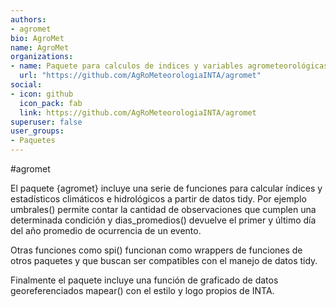 ```yaml
---
authors:
- agromet
bio: AgroMet
name: AgroMet
organizations:
- name: Paquete para calculos de indices y variables agrometeorológicas utilizando los datos del INTA
  url: "https://github.com/AgRoMeteorologiaINTA/agromet"
social:
- icon: github
  icon_pack: fab
  link: https://github.com/AgRoMeteorologiaINTA/agromet
superuser: false
user_groups:
- Paquetes
---
```


#agromet

El paquete {agromet} incluye una serie de funciones para calcular índices y estadísticos climáticos e hidrológicos a partir de datos tidy. Por ejemplo umbrales() permite contar la cantidad de observaciones que cumplen una determinada condición y dias_promedios() devuelve el primer y último día del año promedio de ocurrencia de un evento.

Otras funciones como spi() funcionan como wrappers de funciones de otros paquetes y que buscan ser compatibles con el manejo de datos tidy.

Finalmente el paquete incluye una función de graficado de datos georeferenciados mapear() con el estilo y logo propios de INTA.

